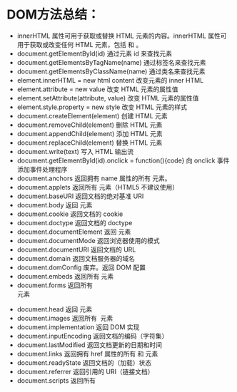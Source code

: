# DOM方法总结：
- innerHTML 属性可用于获取或替换 HTML 元素的内容。innerHTML 属性可用于获取或改变任何 HTML 元素，包括 <html> 和 <body>。
- document.getElementById(id)	通过元素 id 来查找元素
- document.getElementsByTagName(name)	通过标签名来查找元素
- document.getElementsByClassName(name)	通过类名来查找元素
- element.innerHTML = new html content	改变元素的 inner HTML
- element.attribute = new value	改变 HTML 元素的属性值
- element.setAttribute(attribute, value)	改变 HTML 元素的属性值
- element.style.property = new style	改变 HTML 元素的样式
- document.createElement(element)	创建 HTML 元素
- document.removeChild(element)	删除 HTML 元素
- document.appendChild(element)	添加 HTML 元素
- document.replaceChild(element)	替换 HTML 元素
- document.write(text)	写入 HTML 输出流
- document.getElementById(id).onclick = function(){code}	向 onclick 事件添加事件处理程序
- document.anchors	返回拥有 name 属性的所有 <a> 元素。	
- document.applets	返回所有 <applet> 元素（HTML5 不建议使用）	
- document.baseURI	返回文档的绝对基准 URI	
- document.body	返回 <body> 元素	
- document.cookie	返回文档的 cookie	
- document.doctype	返回文档的 doctype	
- document.documentElement	返回 <html> 元素	
- document.documentMode	返回浏览器使用的模式	
- document.documentURI	返回文档的 URL
- document.domain	返回文档服务器的域名	
- document.domConfig	废弃。返回 DOM 配置	
- document.embeds	返回所有 <embed> 元素	
- document.forms	返回所有 <form> 元素	
- document.head	返回 <head> 元素	
- document.images	返回所有 <img> 元素	
- document.implementation	返回 DOM 实现	
- document.inputEncoding	返回文档的编码（字符集）	
- document.lastModified	返回文档更新的日期和时间	
- document.links	返回拥有 href 属性的所有 <area> 和 <a> 元素	
- document.readyState	返回文档的（加载）状态	
- document.referrer	返回引用的 URI（链接文档）	
- document.scripts	返回所有 <script> 元素	
- document.strictErrorChecking	返回是否强制执行错误检查	
- document.title	返回 <title> 元素
- document.URL	返回文档的完整 URL
